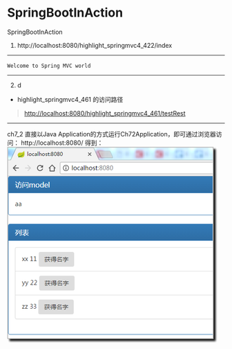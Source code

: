 # SpringBootInAction
SpringBootInAction


1. http://localhost:8080/highlight_springmvc4_422/index
 ***
 `Welcome to Spring MVC world`
***
2. d


- highlight_springmvc4_461 的访问路径
>[http://localhost:8080/highlight_springmvc4_461/testRest](http://localhost:8080/highlight_springmvc4_461/testRest "highlight_springmvc4_461")



----------

ch7_2 直接以Java Application的方式运行Ch72Application，即可通过浏览器访问：
http://localhost:8080/
得到：
![](https://github.com/CoderDream/SpringBootInAction/blob/master/snapshot/ch070201.png)
